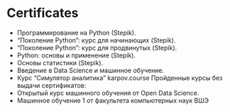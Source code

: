 # Certificates
- Программирование на Python (Stepik).
- “Поколение Python”: курс для начинающих (Stepik).
- “Поколение Python”: курс для продвинутых (Stepik).
- Python: основы и применение (Stepik).
- Основы статистики (Stepik).
- Введение в Data Science и машинное обучение.
- Курс “Симулятор аналитика” karpov.course
Пройденные курсы без выдачи сертификатов:
- Открытый курс машинного обучения от Open Data Science.
- Машинное обучение 1  от факультета компьютерных наук ВШЭ
